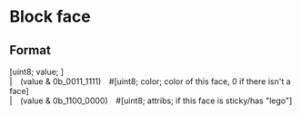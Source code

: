 # Block face
## Format
[uint8; value; ]\
|&emsp;(value & 0b_0011_1111)&emsp;\#[uint8; color; color of this face, 0 if there isn't a face]\
|&emsp;(value & 0b_1100_0000)&emsp;\#[uint8; attribs; if this face is sticky/has "lego"]
